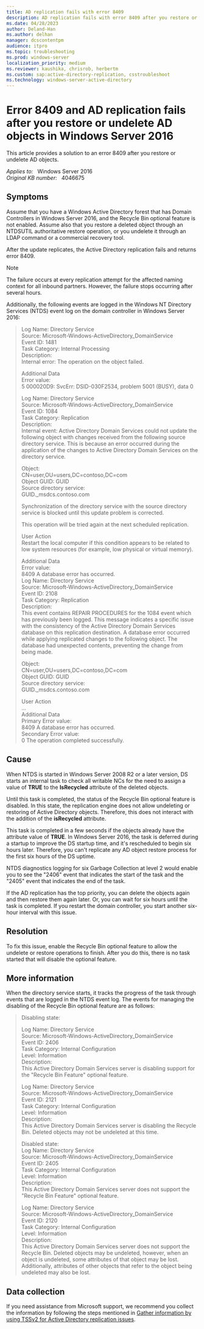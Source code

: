 ```yaml
---
title: AD replication fails with error 8409
description: AD replication fails with error 8409 after you restore or undelete AD objects in Windows Server 2016.
ms.date: 04/28/2023
author: Deland-Han
ms.author: delhan
manager: dcscontentpm
audience: itpro
ms.topic: troubleshooting
ms.prod: windows-server
localization_priority: medium
ms.reviewer: kaushika, chrisrob, herbertm
ms.custom: sap:active-directory-replication, csstroubleshoot
ms.technology: windows-server-active-directory
---
```

# Error 8409 and AD replication fails after you restore or undelete AD objects in Windows Server 2016

This article provides a solution to an error 8409 after you restore or undelete AD objects.

_Applies to:_ &nbsp; Windows Server 2016  
_Original KB number:_ &nbsp; 4046675

## Symptoms

Assume that you have a Windows Active Directory forest that has Domain Controllers in Windows Server 2016, and the Recycle Bin optional feature is not enabled. Assume also that you restore a deleted object through an NTDSUTIL authoritative restore operation, or you undelete it through an LDAP command or a commercial recovery tool.

After the update replicates, the Active Directory replication fails and returns error 8409.

> [!NOTE]
> The failure occurs at every replication attempt for the affected naming context for all inbound partners. However, the failure stops occurring after several hours.

Additionally, the following events are logged in the Windows NT Directory Services (NTDS) event log on the domain controller in Windows Server 2016:

> Log Name: Directory Service  
Source: Microsoft-Windows-ActiveDirectory_DomainService  
Event ID: 1481  
Task Category: Internal Processing  
Description:  
Internal error: The operation on the object failed.
>
> Additional Data  
Error value:  
5 000020D9: SvcErr: DSID-030F2534, problem 5001 (BUSY), data 0  
>
> Log Name: Directory Service  
Source: Microsoft-Windows-ActiveDirectory_DomainService  
Event ID: 1084  
Task Category: Replication  
Description:  
Internal event: Active Directory Domain Services could not update the following object with changes received from the following source directory service. This is because an error occurred during the application of the changes to Active Directory Domain Services on the directory service.  
>
> Object:  
CN=user,OU=users,DC=contoso,DC=com  
Object GUID: GUID  
Source directory service:  
GUID._msdcs.contoso.com  
>
> Synchronization of the directory service with the source directory service is blocked until this update problem is corrected.
>
> This operation will be tried again at the next scheduled replication.
>
> User Action  
Restart the local computer if this condition appears to be related to low system resources (for example, low physical or virtual memory).
>
> Additional Data  
Error value:  
8409 A database error has occurred.  
Log Name: Directory Service  
Source: Microsoft-Windows-ActiveDirectory_DomainService  
Event ID: 2108  
Task Category: Replication  
Description:  
This event contains REPAIR PROCEDURES for the 1084 event which has previously been logged. This message indicates a specific issue with the consistency of the Active Directory Domain Services database on this replication destination. A database error occurred while applying replicated changes to the following object. The database had unexpected contents, preventing the change from being made.
>
> Object:  
CN=user,OU=users,DC=contoso,DC=com  
Object GUID: GUID  
Source directory service:  
GUID._msdcs.contoso.com
>
> User Action  
...  
Additional Data  
Primary Error value:  
8409 A database error has occurred.  
Secondary Error value:  
0 The operation completed successfully.  

## Cause

When NTDS is started in Windows Server 2008 R2 or a later version, DS starts an internal task to check all writable NCs for the need to assign a value of **TRUE** to the **IsRecycled** attribute of the deleted objects.

Until this task is completed, the status of the Recycle Bin optional feature is disabled. In this state, the replication engine does not allow undeleting or restoring of Active Directory objects. Therefore,  this does not interact with the addition of the **isRecycled** attribute.

This task is completed in a few seconds if the objects already have the attribute value of **TRUE**. In Windows Server 2016, the task is deferred during a startup to improve the DS startup time, and it's rescheduled to begin six hours later. Therefore, you can't replicate any AD object restore process for the first six hours of the DS uptime.

NTDS diagnostics logging for six Garbage Collection at level 2 would enable you to see the "2406" event that indicates the start of the task and the "2405" event that indicates the end of the task.

If the AD replication has the top priority, you can delete the objects again and then restore them again later. Or, you can wait for six hours until the task is completed. If you restart the domain controller, you start another six-hour interval with this issue.

## Resolution

To fix this issue, enable the Recycle Bin optional feature to allow the undelete or restore operations to finish. After you do this, there is no task started that will disable the optional feature.

## More information

When the directory service starts, it tracks the progress of the task through events that are logged in the NTDS event log. The events for managing the disabling of the Recycle Bin optional feature are as follows:

> Disabling state:  
>
> Log Name: Directory Service  
Source: Microsoft-Windows-ActiveDirectory_DomainService  
Event ID: 2406  
Task Category: Internal Configuration  
Level: Information  
Description:  
This Active Directory Domain Services server is disabling support for the "Recycle Bin Feature" optional feature.
>
> Log Name: Directory Service  
Source: Microsoft-Windows-ActiveDirectory_DomainService  
Event ID: 2121  
Task Category: Internal Configuration  
Level: Information  
Description:  
This Active Directory Domain Services server is disabling the Recycle Bin. Deleted objects may not be undeleted at this time. 
>
> Disabled state:  
Log Name: Directory Service  
Source: Microsoft-Windows-ActiveDirectory_DomainService  
Event ID: 2405  
Task Category: Internal Configuration  
Level: Information  
Description:  
This Active Directory Domain Services server does not support the "Recycle Bin Feature" optional feature.
>
> Log Name: Directory Service  
Source: Microsoft-Windows-ActiveDirectory_DomainService  
Event ID: 2120  
Task Category: Internal Configuration  
Level: Information  
Description:  
This Active Directory Domain Services server does not support the Recycle Bin. Deleted objects may be undeleted, however, when an object is undeleted, some attributes of that object may be lost. Additionally, attributes of other objects that refer to the object being undeleted may also be lost.

## Data collection

If you need assistance from Microsoft support, we recommend you collect the information by following the steps mentioned in [Gather information by using TSSv2 for Active Directory replication issues](../../windows-client/windows-troubleshooters/gather-information-using-tssv2-ad-replication.md).
